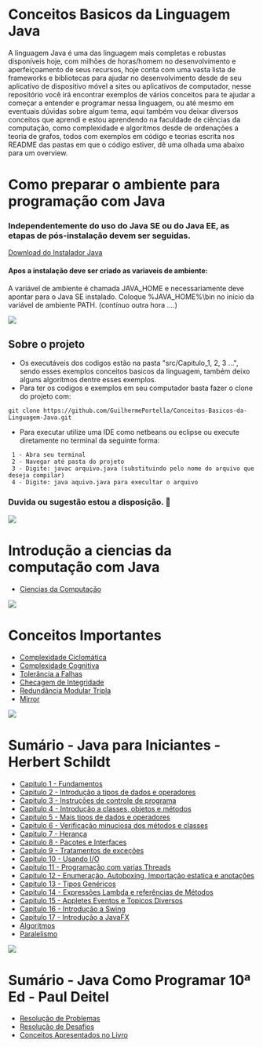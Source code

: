 # Conceitos Basicos da Linguagem Java

A linguagem Java é uma das linguagem mais completas e robustas disponíveis hoje, com milhões de horas/homem no desenvolvimento e aperfeiçoamento de seus recursos, hoje  conta com uma vasta lista de frameworks e bibliotecas para ajudar no desenvolvimento desde de seu aplicativo de dispositivo móvel a sites ou aplicativos de computador, nesse repositório você irá encontrar exemplos de vários conceitos para te ajudar a começar a entender e programar nessa linguagem, ou até mesmo em eventuais dúvidas sobre algum tema, aqui também vou deixar diversos conceitos que aprendi e estou aprendendo na faculdade de ciências da computação, como complexidade e algoritmos desde de ordenações a teoria de grafos, todos com exemplos em código e teorias escrita nos README das pastas em que o código estiver,  dê uma olhada uma abaixo para um overview.


# Como preparar o ambiente para programação com Java

###  Independentemente do uso do Java SE ou do Java EE, as etapas de pós-instalação devem ser seguidas.
[Download do Instalador Java](https://www.oracle.com/java/technologies/downloads/)
 
 #### Apos a instalação deve ser criado as variaveis de ambiente: 
 
 A variável de ambiente é chamada JAVA_HOME e necessariamente deve apontar para o Java SE instalado. Coloque %JAVA_HOME%\bin no início da variável de ambiente PATH.
 (contínuo outra hora ....)

![](https://i.imgur.com/waxVImv.png)
 ## Sobre o projeto

- Os executáveis dos codigos estão na pasta "src/Capitulo_1, 2, 3 ...", sendo esses exemplos conceitos basicos da linguagem, também deixo alguns algoritmos dentre esses exemplos.
- Para ter os codigos e exemplos em seu computador basta fazer o clone do projeto com:     
~~~ 
git clone https://github.com/GuilhermePortella/Conceitos-Basicos-da-Linguagem-Java.git
~~~

- Para executar utilize uma IDE como netbeans ou eclipse ou execute diretamente no terminal da seguinte forma:
~~~
 1 - Abra seu terminal
 2 - Navegar até pasta do projeto
 3 - Digite: javac arquivo.java (substituindo pelo nome do arquivo que deseja compilar)
 4 - Digite: java aquivo.java para execultar o arquivo 
~~~
 
### Duvida ou sugestão estou a disposição. 	:vulcan_salute:
 
 
![](https://i.imgur.com/waxVImv.png)
 

 
# Introdução a ciencias da computação com Java
  - [Ciencias da Computação](https://github.com/GuilhermePortella/IntroducaoCienciasComputacao)
 
 
 ![](https://i.imgur.com/waxVImv.png)
 
 
# Conceitos Importantes 
  - [Complexidade Ciclomática](https://github.com/GuilhermePortella/Conceitos-Basicos-da-Linguagem-Java/tree/main/src/Algoritmos/Complexidade/Ciclom%C3%A1tica)
  - [Complexidade Cognitiva](https://github.com/GuilhermePortella/Conceitos-Basicos-da-Linguagem-Java/tree/main/src/Algoritmos/Complexidade/Cognitiva)
  - [Tolerância a Falhas](https://pt.wikipedia.org/wiki/Toler%C3%A2ncia_a_falhas)
  - [Checagem de Integridade](https://pt.wikipedia.org/wiki/Checagem_de_integridade)
  - [Redundância Modular Tripla](https://pt.wikipedia.org/wiki/Redund%C3%A2ncia_modular_tripla)
  - [Mirror](https://pt.wikipedia.org/wiki/Mirror_(computa%C3%A7%C3%A3o))


![](https://i.imgur.com/waxVImv.png)

# Sumário - Java para Iniciantes - Herbert Schildt
 
  - [Capitulo 1 - Fundamentos](https://github.com/GuilhermePortella/Conceitos-Basicos-da-Linguagem-Java/tree/main/src/Capitulo_1_Fundamentos) 
  - [Capitulo 2 - Introdução a tipos de dados e operadores](https://github.com/GuilhermePortella/Conceitos-Basicos-da-Linguagem-Java/tree/main/src/Capitulo_2_Introdu%C3%A7%C3%A3o_a_Tipos_de_Dados_e_operadores)
  - [Capitulo 3 - Instruções de controle de programa](https://github.com/GuilhermePortella/Conceitos-Basicos-da-Linguagem-Java/tree/main/src/Capitulo_3_Instru%C3%A7%C3%B5es_de_Controle_de_Programa)
  - [Capitulo 4 - Introdução a classes, objetos e métodos](https://github.com/GuilhermePortella/Conceitos-Basicos-da-Linguagem-Java/tree/main/src/Capitulo_4_Introducao_a_Classes_Objetos_e_Metodos)
  - [Capitulo 5 - Mais tipos de dados e operadores](https://github.com/GuilhermePortella/Conceitos-Basicos-da-Linguagem-Java/tree/main/src/Capitulo_5_Mais_tipos_de_Dados_e_Operadores)
  - [Capitulo 6 - Verificação minuciosa dos métodos e classes](https://github.com/GuilhermePortella/Conceitos-Basicos-da-Linguagem-Java/tree/main/src/Capitulo_6_Verificacao_Minuciosa_dos_Metodos_e_Classes)
  - [Capitulo 7 - Herança](https://github.com/GuilhermePortella/Conceitos-Basicos-da-Linguagem-Java/tree/main/src/Capitulo_7_Heranca)
  - [Capitulo 8 - Pacotes e Interfaces](https://github.com/GuilhermePortella/Conceitos-Basicos-da-Linguagem-Java/tree/main/src/Capitulo_8_Pacotes_e_Interfaces)
  - [Capitulo 9 - Tratamentos de exceções](https://github.com/GuilhermePortella/Conceitos-Basicos-da-Linguagem-Java/tree/main/src/Capitulo_9_Tratamentos_de_Excecoes)
  - [Capitulo 10 - Usando I/O](https://github.com/GuilhermePortella/Conceitos-Basicos-da-Linguagem-Java/tree/main/src/Capitulo_10_Usando_IO)
  - [Capitulo 11 - Programação com varias Threads](https://github.com/GuilhermePortella/Conceitos-Basicos-da-Linguagem-Java/tree/main/src/Capitulo_11_Programacao_com_Varias_Threads)
  - [Capitulo 12 - Enumeração, Autoboxing, Importação estatica e anotações](https://github.com/GuilhermePortella/Conceitos-Basicos-da-Linguagem-Java/tree/main/src/Capitulo_12_Enumeracao_Autoboxing_Importacao_estatica_e_anotacoes)
  - [Capitulo 13 - Tipos Genéricos](https://github.com/GuilhermePortella/Conceitos-Basicos-da-Linguagem-Java/tree/main/src/Capitulo_13_Tipos_Genericos)
  - [Capitulo 14 - Expressões Lambda e referências de Métodos](https://github.com/GuilhermePortella/Conceitos-Basicos-da-Linguagem-Java/tree/main/src/Capitulo_14_Expressoes_Lambda_e_Referencias_de_Metodos)
  - [Capitulo 15 - Appletes Eventos e Topicos Diversos](https://github.com/GuilhermePortella/Conceitos-Basicos-da-Linguagem-Java/tree/main/src/Capitulo_15_Applets_Eventos_e_Topicos_Diversos)
  - [Capitulo 16 - Introdução a Swing](https://github.com/GuilhermePortella/Conceitos-Basicos-da-Linguagem-Java/tree/main/src/Capitulo_16_Introducao_a_Swing)
  - [Capitulo 17 - Introdução a JavaFX](https://github.com/GuilhermePortella/Conceitos-Basicos-da-Linguagem-Java/tree/main/src/Capitulo_17_Introducao_a_JavaFX)
  - [Algoritmos](https://github.com/GuilhermePortella/Conceitos-Basicos-da-Linguagem-Java/tree/main/src/Algoritmos)
  - [Paralelismo](https://github.com/GuilhermePortella/Conceitos-Basicos-da-Linguagem-Java/tree/main/src/Paralelismo)


 ![](https://i.imgur.com/waxVImv.png)
  
  # Sumário - Java Como Programar 10ª Ed - Paul Deitel
  
  - [Resolução de Problemas]()
  - [Resolução de Desafios]()
  - [Conceitos Apresentados no Livro]()
